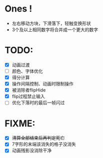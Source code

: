 # Ones !

- 左右移动方块，下滑落下，轻触变换形状
- 3个及以上相同数字将合并成一个更大的数字

# TODO:
- [x] 动画过渡
- [ ] 颜色、字体优化
- [x] 得分计算
- [x] 操作间隔控制、动画时限制操作
- [x] 被消除者flipHide
- [x] flip过程禁止输入
- [ ] 优化下落时的最后一帧闪过

# FIXME:
- [x] ~~清算全部结束后再判定死亡~~
- [x] 7字形的末端该消失的格子没消失
- [x] 动画残影没消除干净